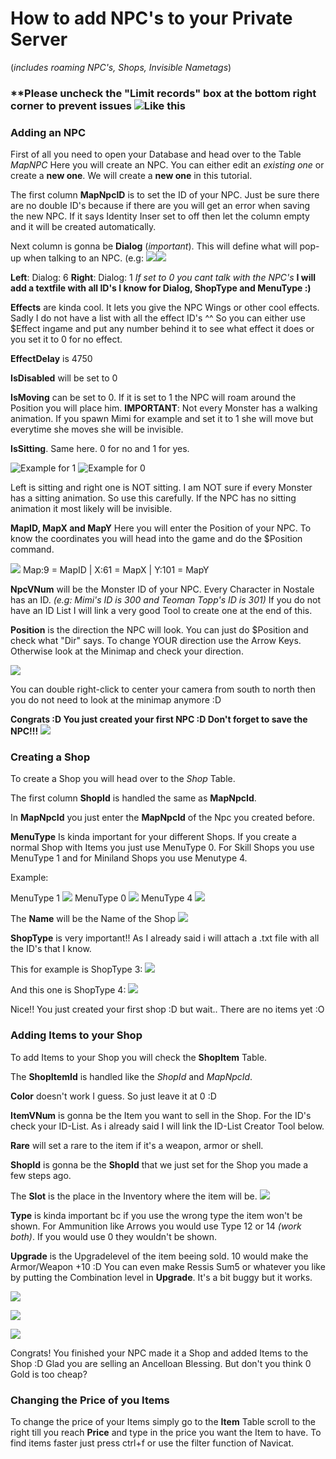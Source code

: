 # How to add NPC's to your Private Server 
(_includes roaming NPC's, Shops, Invisible Nametags_)

### **Please uncheck the "Limit records" box at the bottom right corner to prevent issues ![Like this](https://i.imgur.com/iiIwIqQ.png)

### Adding an NPC
First of all you need to open your Database and head over to the Table _MapNPC_
Here you will create an NPC. You can either edit an _existing one_ or create a **new one**. We will create a **new one** in this tutorial.

The first column **MapNpcID** is to set the ID of your NPC. Just be sure there are no double ID's because if there are you will get an error when saving the new NPC. If it says Identity Inser set to off then let the column empty and it will be created automatically.

Next column is gonna be **Dialog** (_important_). This will define what will pop-up when talking to an NPC. (e.g: ![](https://i.gyazo.com/27a0109f1b7a88d515973ac1294343cc.png)![](https://i.gyazo.com/88cedf682ea2f39ae41c02f4fbb6f255.png)

**Left**: Dialog: 6 **Right**: Dialog: 1 
_If set to 0 you cant talk with the NPC's_
**I will add a textfile with all ID's I know for Dialog, ShopType and MenuType :)**

**Effects** are kinda cool. It lets you give the NPC Wings or other cool effects. Sadly I do not have a list with all the effect ID's ^^ So you can either use $Effect ingame and put any number behind it to see what effect it does or you set it to 0 for no effect.

**EffectDelay** is 4750

**IsDisabled** will be set to 0

**IsMoving** can be set to 0. If it is set to 1 the NPC will roam around the Position you will place him. **IMPORTANT**: Not every Monster has a walking animation. If you spawn Mimi for example and set it to 1 she will move but everytime she moves she will be invisible.

**IsSitting**. Same here. 0 for no and 1 for yes. 

![Example for 1](https://i.gyazo.com/2974acb793fa2ea22f2a86f351e13a71.png) ![Example for 0](https://i.gyazo.com/f34a711c55424ca8ea1856cd6aeb6227.png)

Left is sitting and right one is NOT sitting. I am NOT sure if every Monster has a sitting animation. So use this carefully. If the NPC has no sitting animation it most likely will be invisible.

**MapID, MapX and MapY** Here you will enter the Position of your NPC. To know the coordinates you will head into the game and do the $Position command.  

![](https://i.gyazo.com/0e80c9a6063c1c4b649cc00d43a0dfac.png)
Map:9 = MapID | X:61 = MapX | Y:101 = MapY

**NpcVNum** will be the Monster ID of your NPC. Every Character in Nostale has an ID. _(e.g: Mimi's ID is 300 and Teoman Topp's ID is 301)_ If you do not have an ID List I will link a very good Tool to create one at the end of this.

**Position** is the direction the NPC will look. You can just do $Position and check what "Dir" says. To change YOUR direction use the Arrow Keys. Otherwise look at the Minimap and check your direction. 

![](https://i.gyazo.com/81ec7125b73cadd5f323ce68386c431e.png)

You can double right-click to center your camera from south to north then you do not need to look at the minimap anymore :D


**Congrats :D You just created your first NPC :D Don't forget to save the NPC!!!** ![](https://i.gyazo.com/fba69b603c576b9ceed018f4d9878888.png)





### Creating a Shop

To create a Shop you will head over to the _Shop_ Table.

The first column **ShopId** is handled the same as **MapNpcId**.

In **MapNpcId** you just enter the **MapNpcId** of the Npc you created before.

**MenuType** Is kinda important for your different Shops. If you create a normal Shop with Items you just use MenuType 0. For Skill Shops you use MenuType 1 and for Miniland Shops you use Menutype 4.

Example:

MenuType 1 ![](https://i.gyazo.com/4773c5c453be39b1ce83607962af4052.png) 
MenuType 0 ![](https://i.gyazo.com/8b1eb0dd37b2feaa3820437236862223.png) 
MenuType 4 ![](https://i.gyazo.com/22c34dffbda3d4da8a680a34df519880.jpg)

The **Name** will be the Name of the Shop ![](https://i.gyazo.com/b51b85a6b47156df9cfd39bdfc321dfe.png)

**ShopType** is very important!! As I already said i will attach a .txt file with all the ID's that I know.

This for example is ShopType 3:
![](https://i.gyazo.com/0b75f5bb2225da15762ec5499b645a7a.png)

And this one is ShopType 4:
![](https://i.gyazo.com/343fa9cc98e4be171fe8a6f629c1124a.png)


Nice!! You just created your first shop :D but wait.. There are no items yet :O



### Adding Items to your Shop

To add Items to your Shop you will check the **ShopItem** Table.

The **ShopItemId** is handled like the _ShopId_ and _MapNpcId_.

**Color** doesn't work I guess. So just leave it at 0 :D

**ItemVNum** is gonna be the Item you want to sell in the Shop. For the ID's check your ID-List. As i already said I will link the ID-List Creator Tool below.

**Rare** will set a rare to the item if it's a weapon, armor or shell.

**ShopId** is gonna be the **ShopId** that we just set for the Shop you made a few steps ago.

The **Slot** is the place in the Inventory where the item will be. ![](https://i.gyazo.com/9946700ad1ff0fe20b44e067932d4654.png)

**Type** is kinda important bc if you use the wrong type the item won't be shown. For Ammunition like Arrows you would use Type 12 or 14 _(work both)_. If you would use 0 they wouldn't be shown.

**Upgrade** is the Upgradelevel of the item beeing sold. 10 would make the Armor/Weapon +10 :D You can even make Ressis Sum5 or whatever you like by putting the Combination level in **Upgrade**. It's a bit buggy but it works.

![](https://i.gyazo.com/43ba348a650d065f6b1d53f6d7ababee.png)

![](https://i.gyazo.com/687537360cb0faec0c0e802f24926e3a.png)

![](https://i.gyazo.com/83b135d337a81fc6bfb15e63d5246e87.png)


Congrats! You finished your NPC made it a Shop and added Items to the Shop :D Glad you are selling an Ancelloan Blessing. But don't you think 0 Gold is too cheap?


### Changing the Price of you Items

To change the price of your Items simply go to the **Item** Table scroll to the right till you reach **Price** and type in the price you want the Item to have. To find items faster just press ctrl+f or use the filter function of Navicat.
